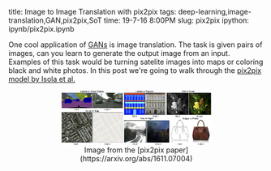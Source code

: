 title: Image to Image Translation with pix2pix
tags: deep-learning,image-translation,GAN,pix2pix,SoT
time: 19-7-16 8:00PM
slug: pix2pix
ipython: ipynb/pix2pix.ipynb

One cool application of [GANs](/posts/gan-mnist.html) is image translation. The task is given pairs of images, can you learn to generate the output image from an input. Examples of this task would be turning satelite images into maps or coloring black and white photos. In this post we're going to walk through the [pix2pix model by Isola et al.](https://arxiv.org/abs/1611.07004)

<figure>
<img style="width: 70%; display: block; margin:auto;" src="/imgs/ipynb/pix2pix/trans.jpg">
<figcaption style='text-align:center'>Image from the [pix2pix paper](https://arxiv.org/abs/1611.07004)</figcaption>
</figure>



